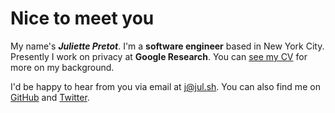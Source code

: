 # Nice to meet you

My name's **_Juliette Pretot_**. I'm a **software engineer** based in New York
City. Presently I work on privacy at
**<span style="color: var(--gblue)">G</span><span style="color: var(--gred)">o</span><span style="color: var(--gyellow)">o</span><span style="color: var(--gblue)">g</span><span style="color: var(--ggreen)">l</span><span style="color: var(--gred)">e</span>
Research**. You can [see my CV](./CV.md) for more on my background.

I'd be happy to hear from you via email at [j@jul.sh](mailto:j@jul.sh). You can
also find me on [GitHub](https://github.com/jul-sh) and
[Twitter](https://twitter.com/itsjulsh).

